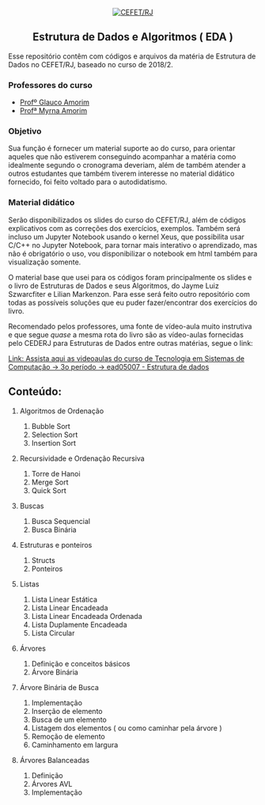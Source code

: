 <center>

[![CEFET/RJ](https://storage.googleapis.com/randomlife2/2018/12/19/Captura-de-Tela-2018-12-19-as-15.36.42.png)](http://eic.cefet-rj.br/portal/)

</center>

<center>

## Estrutura de Dados e Algoritmos ( EDA )

</center>

Esse repositório contêm com códigos e arquivos da matéria de Estrutura de Dados no CEFET/RJ, baseado no curso de 2018/2. 

### Professores do curso

 - [Profº Glauco Amorim](http://buscatextual.cnpq.br/buscatextual/visualizacv.do?id=K4768816U6)
 - [Profª Myrna Amorim](http://buscatextual.cnpq.br/buscatextual/visualizacv.do?metodo=apresentar&id=K4771404T0)

### Objetivo

Sua função é fornecer um material suporte ao do curso, para orientar aqueles que não estiverem conseguindo acompanhar a matéria
como idealmente segundo o cronograma deveriam, além de também atender a outros estudantes que também tiverem interesse no material didático fornecido, foi feito voltado para o autodidatismo.

### Material didático

Serão disponibilizados os slides do curso do CEFET/RJ, além de códigos explicativos com as correções dos exercícios, exemplos. Também será incluso um Jupyter Notebook usando o kernel Xeus, que possibilita usar C/C++ no Jupyter Notebook, para tornar mais interativo o aprendizado, mas não é obrigatório o uso, vou disponibilizar o notebook em html também para visualização somente.

O material base que usei para os códigos foram principalmente os slides e o livro de Estruturas de Dados e seus Algoritmos, do Jayme Luiz Szwarcfiter e Lilian Markenzon. Para esse será feito outro repositório com todas as possíveis soluções que eu puder fazer/encontrar dos exercícios do livro.

Recomendado pelos professores, uma fonte de vídeo-aula muito instrutiva e que segue _quase_ a mesma rota do livro são as vídeo-aulas fornecidas pelo CEDERJ para Estruturas de Dados entre outras matérias, segue o link:

[Link: Assista aqui as videoaulas do curso de Tecnologia em Sistemas de Computação -> 3o período -> ead05007 - Estrutura de dados](http://cederj.edu.br/videoaulas/)

## Conteúdo:

1. Algoritmos de Ordenação
	1. Bubble Sort
	1. Selection Sort
	1. Insertion Sort

1. Recursividade e Ordenação Recursiva
	1. Torre de Hanoi
	1. Merge Sort
	1. Quick Sort

1. Buscas
	1. Busca Sequencial
	1. Busca Binária

1. Estruturas e ponteiros
	1. Structs
	1. Ponteiros

1. Listas
    1. Lista Linear Estática
	1. Lista Linear Encadeada
	1. Lista Linear Encadeada Ordenada
	1. Lista Duplamente Encadeada
	1. Lista Circular
	
1. Árvores
	1. Definição e conceitos básicos
	1. Árvore Binária
 
1. Árvore Binária de Busca
	1. Implementação
	1. Inserção de elemento
	1. Busca de um elemento
	1. Listagem dos elementos ( ou como caminhar pela árvore )
	1. Remoção de elemento
	1. Caminhamento em largura

1. Árvores Balanceadas
	1. Definição
	1. Árvores AVL
	1. Implementação
